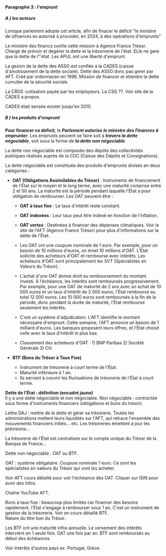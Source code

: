 #### Paragraphe 3 : l'emprunt

##### A ) les acteurs

Lorsque parlement adopte cet article, afin de finacer le déficit "le ministre de sifnances es autorisé à proceder, en 2024,  à des opérations d'emprunts"

Le ministre des financs confie cette mission à Agence France Trésor. Chargé de prévoir et degérer la dette et la trésorrerie de l'état.  ELle ne gere que la dette de l"'état. Les APUL ont une liberté d'emprunt. 

La gesion de la dette des ASSO est confiée à la CADES (caisse d'amotissement de la dette sociale). Dette des ASSO donc pas gerer par AFT. Créé par ordonnacen en 1996. Mission de financer et etiendre la dette cumulée de la sécurité sociale. 

La CRDS :cotisation payée par les employeurs. La CSG ??. Voir site de la CADES a propos. 

CADES était sensée exister jusqu'en 2010. 

##### B ) les produits d'emprunt
**Pour financer ce déficit**, le ***Parlement autorise le ministre des Finances à emprunter***. Les emprunts peuvent se faire soit à ***travers la dette négociable***, soit sous la forme de ***la dette non négociable***.

La dette non négociable est composée des dépôts des collectivités publiques réalisés auprès de la CDC (Caisse des Dépôts et Consignations).

La dette négociable est constituée des produits d'emprunts divisés en deux catégories :

- **OAT (Obligations Assimilables du Trésor)** : Instruments de financement de l'État sur le moyen et le long terme, avec une maturité comprise entre 2 et 50 ans. La maturité est la période pendant laquelle l'État a pour obligation de rembourser. Les OAT peuvent être :
    - **OAT à taux fixe** : Le taux d'intérêt reste constant.
    - **OAT indexées** : Leur taux peut être indexé en fonction de l'inflation.
    - **OAT vertes** : Destinées à financer des dépenses climatiques. Voir le site de l'AFT (Agence France Trésor) pour plus d'informations sur la dette de l'État.
    
    - Les OAT ont une coupure nominale de 1 euro. Par exemple, pour un besoin de 10 millions d'euros, on émet 10 millions d'OAT. L'État sollicite des acheteurs d'OAT et rembourse avec intérêts. Les acheteurs d'OAT sont principalement les SVT (Spécialistes en Valeurs du Trésor).
    - L'achat d'une OAT donne droit au remboursement du montant investi. À l'échéance, les intérêts sont remboursés progressivement. Par exemple, pour une OAT de maturité de 2 ans avec un achat de 10 000 euros et un taux d'intérêt de 2 000 euros, l'État rembourse au total 12 000 euros. Les 10 000 euros sont remboursés à la fin de la période, donc pendant la durée de maturité, l'État rembourse seulement les intérêts.
    - C'est un système d'adjudication. L'AFT identifie le montant nécessaire d'emprunt. Cette semaine, l'AFT annonce un besoin de 1 milliard d'euros. Les banques proposent leurs offres, et l'État choisit celle avec le taux d'intérêt le plus bas.
    - Classement des acheteurs d'OAT : 1) BNP Paribas 2) Société Générale 3) Citi

- **BTF (Bons du Trésor à Taux Fixe)**
    - Instrument de trésorerie à court terme de l'État.
    - Maturité inférieure à 1 an.
    - Ils servent à couvrir les fluctuations de trésorerie de l'État à court terme.

**Dette de l'État : définition (encadré jaune)**  
Il y a une dette négociable et non négociable. Non négociable : contractée sous forme d'instruments financiers (obligations et bons du trésor).

Lettre DAJ : mettre de la dette et gérer sa trésorerie. Toutes les administrations mettent leurs liquidités sur l'AFT, qui retrace l'ensemble des mouvements financiers initiés... etc. Les trésoreries émettent à jour les prévisions...

La trésorerie de l'État est centralisée sur le compte unique du Trésor de la Banque de France...

Dette non négociable : OAT ou BTF.

OAT : système obligataire. Coupure nominale 1 euro. Ce sont les spécialistes en valeurs du Trésor qui vont les acheter.

Voir AFT cours détaillé pour voir l'échéance des OAT. Cliquer sur ISIN pour avoir des infos.

Chaîne YouTube AFT.

Bons à taux fixe : beaucoup plus limités car financer des besoins rapidement, l'État s'engage à rembourser sous 1 an. C'est un instrument de gestion de la trésorerie. Voir en cours détaillé BTF.  
Nature du titre bon du Trésor.

Les BTF ont une maturité infra-annuelle. Le versement des intérêts intervient en 1 seule fois. OAT une fois par an. BTF sont remboursés au début des échéances.

Voir intérêts d'autres pays ex. Portugal, Grèce.